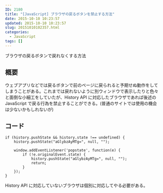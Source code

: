```yaml
---
ID: 2180
title: "[JavaScript] ブラウザの戻るボタンを禁止する方法"
date: 2015-10-10 10:23:57
updated: 2015-10-10 10:23:57
slug: 20151010102357.html
categories:
  - JavaScript
tags: []
---
```


ブラウザの戻るボタンで戻れなくする方法

<!--more-->

## 概要

ウェブアプリなどでは戻るボタンで前のページに戻られると予期せぬ動作をしてしまうことがある。これまでは戻れないように別ウィンドウで表示したりと色々と面倒な小細工をしていたが、History API に対応したブラウザであれば後述の JavaScript で戻る行為を禁止することができる。(普通のサイトでは使用の機会は少ないかもしれないが)

## コード

```language-javascript
if (history.pushState && history.state !== undefined) {
    history.pushState("aGlybzAyMTg=", null, "");

    window.addEventListener('popstate', function(e) {
        if (!e.originalEvent.state) {
            history.pushState("aGlybzAyMTg=", null, "");
            return;
        }
    });
}
```

History API に対応していないブラウザは個別に対応してやる必要がある。
